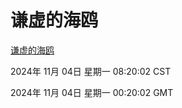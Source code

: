 # 谦虚的海鸥
[谦虚的海鸥](http://219.139.197.74:56308/qxdho/course/base/hotlink/index.php)

2024年 11月 04日 星期一 08:20:02 CST

2024年 11月 04日 星期一 00:20:02 GMT
